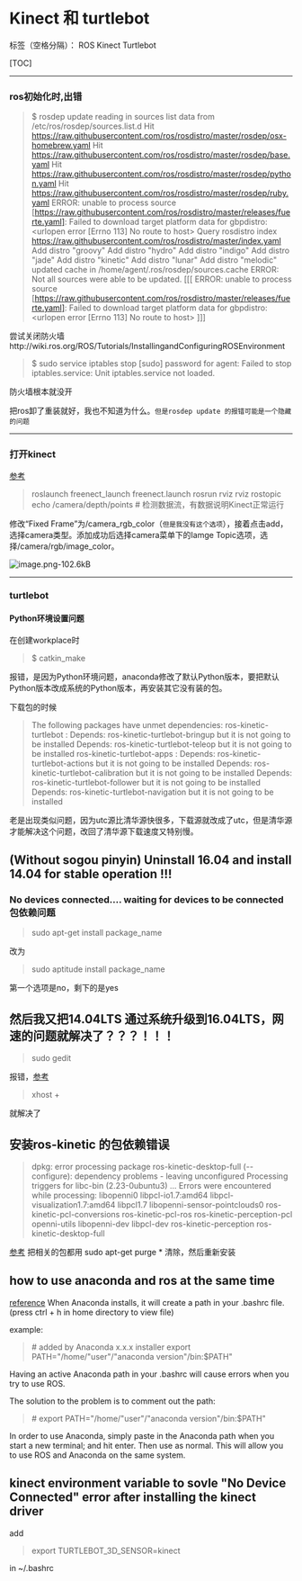 # Kinect 和 turtlebot 

标签（空格分隔）： ROS Kinect Turtlebot

[TOC]



---
### ros初始化时,出错
 
> $ rosdep update
reading in sources list data from /etc/ros/rosdep/sources.list.d
Hit https://raw.githubusercontent.com/ros/rosdistro/master/rosdep/osx-homebrew.yaml
Hit https://raw.githubusercontent.com/ros/rosdistro/master/rosdep/base.yaml
Hit https://raw.githubusercontent.com/ros/rosdistro/master/rosdep/python.yaml
Hit https://raw.githubusercontent.com/ros/rosdistro/master/rosdep/ruby.yaml
ERROR: unable to process source [https://raw.githubusercontent.com/ros/rosdistro/master/releases/fuerte.yaml]:
	Failed to download target platform data for gbpdistro:
	<urlopen error [Errno 113] No route to host>
Query rosdistro index https://raw.githubusercontent.com/ros/rosdistro/master/index.yaml
Add distro "groovy"
Add distro "hydro"
Add distro "indigo"
Add distro "jade"
Add distro "kinetic"
Add distro "lunar"
Add distro "melodic"
updated cache in /home/agent/.ros/rosdep/sources.cache
ERROR: Not all sources were able to be updated.
[[[
ERROR: unable to process source [https://raw.githubusercontent.com/ros/rosdistro/master/releases/fuerte.yaml]:
	Failed to download target platform data for gbpdistro:
	<urlopen error [Errno 113] No route to host>
]]]

尝试关闭防火墙http://wiki.ros.org/ROS/Tutorials/InstallingandConfiguringROSEnvironment

> $ sudo service iptables stop
[sudo] password for agent: 
Failed to stop iptables.service: Unit iptables.service not loaded.

防火墙根本就没开

把ros卸了重装就好，我也不知道为什么。`但是rosdep update 的报错可能是一个隐藏的问题`

---

### 打开kinect 
[参考](https://blog.csdn.net/huapiaoxiang21/article/details/73830913)
> roslaunch freenect_launch freenect.launch
rosrun rviz rviz
rostopic echo /camera/depth/points  # 检测数据流，有数据说明Kinect正常运行

修改“Fixed Frame”为/camera_rgb_color（`但是我没有这个选项`），接着点击add，选择camera类型。添加成功后选择camera菜单下的Iamge Topic选项，选择/camera/rgb/image_color。

![image.png-102.6kB][1]
 
---
### turtlebot

#### Python环境设置问题
在创建workplace时
> $ catkin_make 

报错，是因为Python环境问题，anaconda修改了默认Python版本，要把默认Python版本改成系统的Python版本，再安装其它没有装的包。

下载包的时候
> The following packages have unmet dependencies:
 ros-kinetic-turtlebot : Depends: ros-kinetic-turtlebot-bringup but it is not going to be installed
                         Depends: ros-kinetic-turtlebot-teleop but it is not going to be installed
 ros-kinetic-turtlebot-apps : Depends: ros-kinetic-turtlebot-actions but it is not going to be installed
                              Depends: ros-kinetic-turtlebot-calibration but it is not going to be installed
                              Depends: ros-kinetic-turtlebot-follower but it is not going to be installed
                              Depends: ros-kinetic-turtlebot-navigation but it is not going to be installed

老是出现类似问题，因为utc源比清华源快很多，下载源就改成了utc，但是清华源才能解决这个问题，改回了清华源下载速度又特别慢。




## (Without sogou pinyin) Uninstall 16.04 and install 14.04 for stable operation !!!

### No devices connected.... waiting for devices to be connected 包依赖问题
> sudo apt-get install package_name

改为
> sudo aptitude install package_name

第一个选项是no，剩下的是yes

## 然后我又把14.04LTS 通过系统升级到16.04LTS，网速的问题就解决了？？？！！！

> sudo gedit 

报错，[参考](http://www.ethicalhackx.com/fix-gtk-warning-cannot-open-display/)

> xhost +

就解决了


## 安装ros-kinetic 的包依赖错误
> dpkg: error processing package ros-kinetic-desktop-full (--configure):
 dependency problems - leaving unconfigured
Processing triggers for libc-bin (2.23-0ubuntu3) ...
Errors were encountered while processing:
 libopenni0
 libpcl-io1.7:amd64
 libpcl-visualization1.7:amd64
 libpcl1.7
 libopenni-sensor-pointclouds0
 ros-kinetic-pcl-conversions
 ros-kinetic-pcl-ros
 ros-kinetic-perception-pcl
 openni-utils
 libopenni-dev
 libpcl-dev
 ros-kinetic-perception
 ros-kinetic-desktop-full
 
 [参考](https://askubuntu.com/questions/779938/dependency-issue-after-upgrading-to-xenial)
 把相关的包都用 sudo apt-get purge * 清除，然后重新安装
 
 
 ## how to use anaconda and ros at the same time
 [reference](http://wiki.ros.org/IDEs)
 When Anaconda installs, it will create a path in your .bashrc file. (press ctrl + h in home directory to view file)

example:

> \# added by Anaconda x.x.x installer
export PATH="/home/"user"/"anaconda version"/bin:$PATH"

Having an active Anaconda path in your .bashrc will cause errors when you try to use ROS.

The solution to the problem is to comment out the path:

> \# export PATH="/home/"user"/"anaconda version"/bin:$PATH"

In order to use Anaconda, simply paste in the Anaconda path when you start a new terminal; and hit enter. Then use as normal. This will allow you to use ROS and Anaconda on the same system.

## kinect environment variable to sovle "No Device Connected" error after installing the kinect driver

add 
> export TURTLEBOT_3D_SENSOR=kinect

in ~/.bashrc 





 




  [1]: http://static.zybuluo.com/Counting/enyna3vu0t0q3nibq8g8ey48/image.png
  
  
  
  
  
